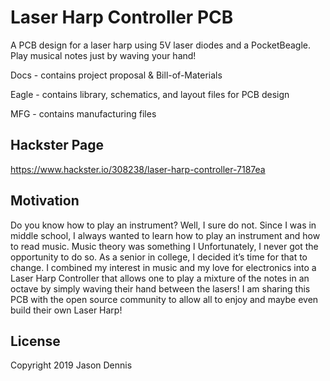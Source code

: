 #  Laser Harp Controller PCB
  A PCB design for a laser harp using 5V laser diodes and a PocketBeagle. Play musical notes just by waving your hand!

Docs - contains project proposal & Bill-of-Materials 

Eagle - contains library, schematics, and layout files for PCB design 

MFG - contains manufacturing files 


## Hackster Page 
https://www.hackster.io/308238/laser-harp-controller-7187ea

## Motivation 
Do you know how to play an instrument? Well, I sure do not. Since I was in middle school, I always wanted to learn how to play an instrument and how to read music. Music theory was something I Unfortunately, I never got the opportunity to do so. As a senior in college, I decided it’s time for that to change. I combined my interest in music and my love for electronics into a Laser Harp Controller that allows one to play a mixture of the notes in an octave by simply waving their hand between the lasers! I am sharing this PCB with the open source community to allow all to enjoy and maybe even build their own Laser Harp!



## License   
Copyright 2019 Jason Dennis


